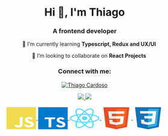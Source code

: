 <h1 align="center">Hi 👋, I'm Thiago</h1>
<h3 align="center">A frontend developer</h3>

<div align="center">
  <ul> 🌱 I’m currently learning <strong>Typescript, Redux and UX/UI</strong></ul>
  <ul>👯 I’m looking to collaborate on <strong>React Projects</strong></ul>
  </div>

<h3 align="center"> Connect with me:</h3>
<p align="center">
<a href="https://www.linkedin.com/in/thiago-cardoso/" target="blank"><img align="center" src="https://cdn.jsdelivr.net/npm/simple-icons@3.0.1/icons/linkedin.svg" alt="Thiago Cardoso" height="60" width="80" /></a>

<div align="center">
  <a href="https://github.com/Tlcardoso">
  <img height="180em" src="https://github-readme-stats.vercel.app/api?username=tlcardoso&show_icons=true&theme=dracula&include_all_commits=true&count_private=true"/>
  <img height="180em" src="https://github-readme-stats.vercel.app/api/top-langs/?username=tlcardoso&layout=compact&langs_count=7&theme=dracula"/>
</div>
  
  <div align="center" style="display: inline_block"><br>
  <img align="center" alt="Rafa-Js" height="60" width="80" src="https://raw.githubusercontent.com/devicons/devicon/master/icons/javascript/javascript-plain.svg">
  <img align="center" alt="Rafa-Ts" height="60" width="80" src="https://raw.githubusercontent.com/devicons/devicon/master/icons/typescript/typescript-plain.svg">
  <img align="center" alt="Rafa-React" height="60" width="80" src="https://raw.githubusercontent.com/devicons/devicon/master/icons/react/react-original.svg">
  <img align="center" alt="Rafa-HTML" height="60" width="80" src="https://raw.githubusercontent.com/devicons/devicon/master/icons/html5/html5-original.svg">
  <img align="center" alt="Rafa-CSS" height="60" width="80" src="https://raw.githubusercontent.com/devicons/devicon/master/icons/css3/css3-original.svg">
</div>
